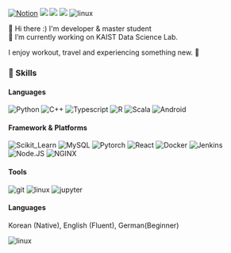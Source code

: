 <a href="https://jaehyeon-korea.notion.site/Owen-s-Blog-bf229fcbee15492cbcec4575976ff5ee" target="_blank"><img alt="Notion" src ="https://img.shields.io/badge/Blog-000000.svg?&style=flat-square&logo=Notion&logoColor=#000000"/></a> <img src="https://img.shields.io/badge/jaehyeon.myung@gmail.com-D14836?style=flat-square&logo=gmail&logoColor=white" /> <a href="https://www.linkedin.com/in/jhmyung/" target="_blank"><img src="https://img.shields.io/badge/JaehyeonMyung-0077B5?style=flat-square&logo=linkedin&logoColor=white" /></a> <a href="https://twitter.com/mjhbest" target="_blank"><img src="https://img.shields.io/badge/Twitter-1DA1F2?style=flat-square&logo=twitter&logoColor=white" /></a> <img alt="linux" src ="https://hits.seeyoufarm.com/api/count/incr/badge.svg?url=https%3A%2F%2Fgithub.com%2Fmjhbest1212%2Fhit-counter"/>  

👋 Hi there :) I'm developer & master student   
🔭 I’m currently working on KAIST Data Science Lab.
  
I enjoy workout, travel and experiencing something new. 🏃  


### 🚀 Skills
#### Languages
<img alt="Python" src ="https://img.shields.io/badge/Python-FFD43B?&style=flat-square&logo=python&logoColor=white"/> <img alt="C++" src ="https://img.shields.io/badge/C%2B%2B-00599C?&style=flat-square&logo=c%2B%2B&logoColor=white"/> <img alt="Typescript" src ="https://img.shields.io/badge/TypeScript-007ACC?&style=flat-square&logo=typescript&logoColor=white"/> <img alt="R" src ="https://img.shields.io/badge/R-276DC3?&style=flat-square&logo=r&logoColor=white"/> <img alt="Scala" src ="https://img.shields.io/badge/Scala-DC322F?&style=flat-square&logo=scala&logoColor=white"/> <img alt="Android" src ="https://img.shields.io/badge/Android-3DDC84?&style=flat-square&logo=android&logoColor=white"/>   
#### Framework & Platforms  
<img alt="Scikit_Learn" src ="https://img.shields.io/badge/scikit_learn-F7931E?&style=flat-square&logo=scikit-learn&logoColor=white"/> <img alt="MySQL" src ="https://img.shields.io/badge/MySQL-005C84?&style=flat-square&logo=mysql&logoColor=white"/> <img alt="Pytorch" src ="https://img.shields.io/badge/PyTorch-EE4C2C?&style=flat-square&logo=PyTorch&logoColor=white"/> <img alt="React" src ="https://img.shields.io/badge/React-20232A?&style=flat-square&logo=react&logoColor=white"/> <img alt="Docker" src ="https://img.shields.io/badge/Docker-2CA5E0?&style=flat-square&logo=docker&logoColor=white"/> <img alt="Jenkins" src ="https://img.shields.io/badge/Jenkins-D24939?&style=flat-square&logo=Jenkins&logoColor=white"/> <img alt="Node.JS" src ="https://img.shields.io/badge/Node.js-339933?&style=flat-square&logo=nodedotjs&logoColor=white"/> <img alt="NGINX" src ="https://img.shields.io/badge/Nginx-009639?&style=flat-square&logo=nginx&logoColor=white"/> 

#### Tools
<img alt="git" src ="https://img.shields.io/badge/GIT-E44C30?style=flat-square&logo=git&logoColor=white"/> <img alt="linux" src ="https://img.shields.io/badge/Linux-FCC624?style=flat-square&logo=linux&logoColor=black"/> <img alt="jupyter" src ="https://img.shields.io/badge/Jupyter-F37626.svg?style=flat-square&logo=Jupyter&logoColor=black"/>  

#### Languages
Korean (Native), English (Fluent), German(Beginner)  




<img alt="linux" src ="https://github-profile-summary-cards.vercel.app/api/cards/profile-details?username=mjhbest&theme=vue"/>



<!--
**mjhbest/mjhbest** is a ✨ _special_ ✨ repository because its `README.md` (this file) appears on your GitHub profile.

Here are some ideas to get you started:

- 
- 🌱 I’m currently learning ...
- 👯 I’m looking to collaborate on ...
- 🤔 I’m looking for help with ...
- 💬 Ask me about ...
- 📫 How to reach me: ...
- 😄 Pronouns: ...
- ⚡ Fun fact: ...
-->
